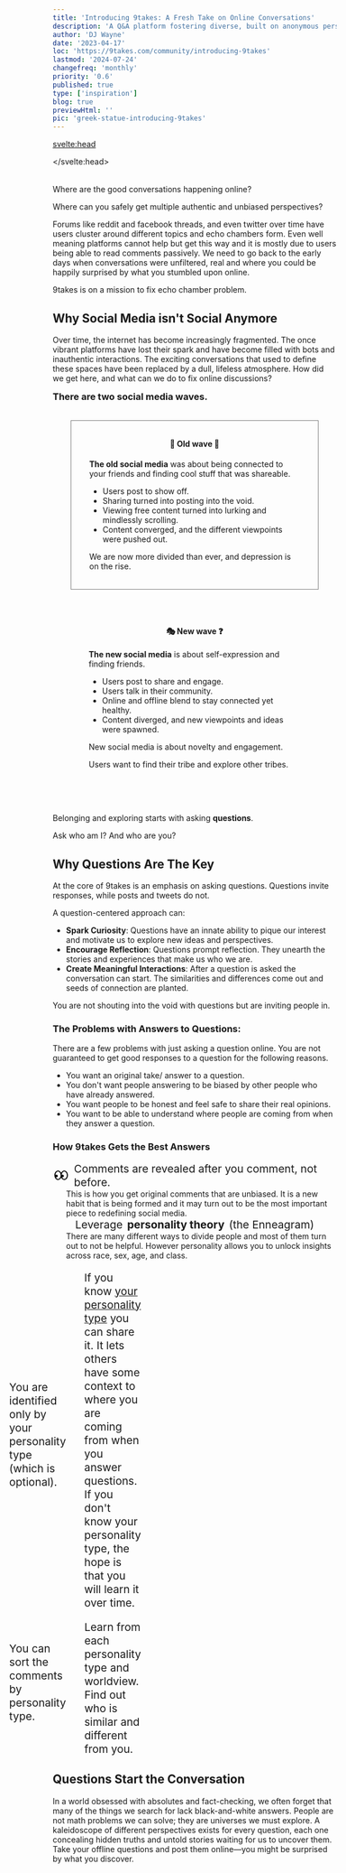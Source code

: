 ```yaml
---
title: 'Introducing 9takes: A Fresh Take on Online Conversations'
description: 'A Q&A platform fostering diverse, built on anonymous perspectives inspired by the Enneagram.'
author: 'DJ Wayne'
date: '2023-04-17'
loc: 'https://9takes.com/community/introducing-9takes'
lastmod: '2024-07-24'
changefreq: 'monthly'
priority: '0.6'
published: true
type: ['inspiration']
blog: true
previewHtml: ''
pic: 'greek-statue-introducing-9takes'
---
```


<svelte:head>

<script type="application/ld+json">
{
  "@context": "https://schema.org",
  "@type": "BlogPosting",
  "headline": "Introducing 9takes: A Fresh Take on Online Conversations",
  "description": "A Q&A platform fostering diverse, built on anonymous perspectives inspired by the Enneagram.",
  "author": {
    "@type": "Person",
    "name": "DJ Wayne",
    "sameAs": [
      "https://www.instagram.com/djwayne3/",
      "https://www.youtube.com/@djwayne3",
      "https://www.linkedin.com/in/davidtwayne/",
      "https://twitter.com/djwayne3"
    ]
  },
  "publisher": {
    "@type": "Organization",
    "name": "9takes",
    "logo": {
      "@type": "ImageObject",
      "url": "https://9takes.com/brand/aero.png"
    },
    "sameAs": [
      "https://www.instagram.com/9takesdotcom/",
      "https://twitter.com/9takesdotcom"
    ]
  },
  "datePublished": "2023-04-17",
  "dateModified": "2024-07-24",
  "url": "https://9takes.com/community/introducing-9takes",
  "image": {
    "@type": "ImageObject",
    "url": "https://9takes.com/blogs/greek-statue-introducing-9takes.webp",
    "width": 900,
    "height": 900
  },
  "articleSection": "Technology",
  "keywords": ["9takes platform", "online conversations", "Enneagram", "social media", "anonymous discussions", "diverse perspectives"],
  "wordCount": 1876,
  "isPartOf": {
    "@type": "Blog",
    "name": "9takes Community Blog",
    "url": "https://9takes.com/community"
  },
  "mainEntityOfPage": {
    "@type": "WebPage",
    "@id": "https://9takes.com/community/introducing-9takes"
  }
}
</script>

</svelte:head>

<script>
	import  PopCard  from "$lib/components/atoms/PopCard.svelte";

	import Rubix from "$lib/components/icons/rubix.svelte";
</script>

<!-- big long panel of people experiencing anger fear and shame -->

<!-- ## Discover the Power of Nine Perspectives -->

<div
	style="display: flex;
    justify-content: center;
	margin: 1rem 0;"
>
 <PopCard
		image={`/blogs/greek-statue-introducing-9takes.webp`}
		showIcon={false}
		tint={false}
		displayText=""
		altText="A scenic view of a person working on a computer in the jungle"
		subtext=""
	/>

</div>

<p class="firstLetter">Where are the good conversations happening online?<p>

Where can you safely get multiple authentic and unbiased perspectives?

Forums like reddit and facebook threads, and even twitter over time have users cluster around different topics and echo chambers form. Even well meaning platforms cannot help but get this way and it is mostly due to users being able to read comments passively. We need to go back to the early days when conversations were unfiltered, real and where you could be happily surprised by what you stumbled upon online.

9takes is on a mission to fix echo chamber problem.

## Why Social Media isn't Social Anymore

Over time, the internet has become increasingly fragmented. The once vibrant platforms have lost their spark and have become filled with bots and inauthentic interactions. The exciting conversations that used to define these spaces have been replaced by a dull, lifeless atmosphere. How did we get here, and what can we do to fix online discussions?

<div>
	<h3 style="margin: 0;">There are two social media waves.</h3>
	<section class="wave-sections" style="border: 1px solid grey;">
		<h4 style="margin-top: 0; padding-top: 0;">🤖 Old wave 🔄</h4>
		<p><b>The old social media</b> was about being connected to your friends and finding cool stuff that was shareable. </p>
		<ul>
		<li>Users post to show off.</li>
		<li>Sharing turned into posting into the void.</li>
		<li>Viewing free content turned into lurking and mindlessly scrolling.</li>
		<li>Content converged, and the different viewpoints were pushed out.</li>
		</ul>
		We are now more divided than ever, and depression is on the rise.
	</section>
	<section class="wave-sections" style="border: 1px solid var(--primary);">
		<h4 style="margin-top: 0; padding-top: 0;">🎭 New wave ❓</h4>
		<p><b>The new social media</b> is about self-expression and finding friends.</p>
		<ul>
		<li>Users post to share and engage.</li>
		<li>Users talk in their community.</li>
		<li>Online and offline blend to stay connected yet healthy.</li>
		<li>Content diverged, and new viewpoints and ideas were spawned.</li>
		</ul>
		<p>New social media is about novelty and engagement.</p>
		<p>Users want to find their tribe and explore other tribes.</p>
	</section>
	<p>Belonging and exploring starts with asking <b>questions</b>.</p>
	<p>Ask who am I? And who are you?</p>
</div>

## Why Questions Are The Key

<!-- //fix knowledge -->

At the core of 9takes is an emphasis on asking questions. Questions invite responses, while posts and tweets do not.

A question-centered approach can:

- **Spark Curiosity**: Questions have an innate ability to pique our interest and motivate us to explore new ideas and perspectives.
- **Encourage Reflection**: Questions prompt reflection. They unearth the stories and experiences that make us who we are.
- **Create Meaningful Interactions**: After a question is asked the conversation can start. The similarities and differences come out and seeds of connection are planted.

You are not shouting into the void with questions but are inviting people in.

<!-- old social media was about protecting institutions
new social media is about tearing institutions down -->

<!-- =-------break -->

### The Problems with Answers to Questions:

There are a few problems with just asking a question online. You are not guaranteed to get good responses to a question for the following reasons.

<!-- put link here -->

- You want an original take/ answer to a question.
- You don't want people answering to be biased by other people who have already answered.
- You want people to be honest and feel safe to share their real opinions.
- You want to be able to understand where people are coming from when they answer a question.

### How 9takes Gets the Best Answers

<!-- 9takes is leveraging <span style="color: var(--primary)">personality theory</span> to create an a different community. -->

<ul class="plain-list">
<li>

<span class="point-list">

<span class="center-svg">
<svg xmlns="http://www.w3.org/2000/svg" height="1em" viewBox="0 0 640 512"><path
								d="M255.6 385.2C231.4 416.6 201.5 432 172 432s-59.4-15.4-83.6-46.8c-9.1-11.9-17.1-25.7-23.5-41.2c9.2 5.1 19.8 8 31.1 8c35.3 0 64-28.7 64-64s-28.7-64-64-64c-19 0-36.1 8.3-47.8 21.4c2-47.8 17.7-89.3 40.2-118.6C112.6 95.4 142.5 80 172 80s59.4 15.4 83.6 46.8c24.1 31.4 40.4 77 40.4 129.2s-16.3 97.7-40.4 129.2zM320 141.8C290 76.1 235 32 172 32C77 32 0 132.3 0 256S77 480 172 480c63 0 118-44.1 148-109.8C350 435.9 405 480 468 480c95 0 172-100.3 172-224s-77-224-172-224c-63 0-118 44.1-148 109.8zm42.8 206.6c6.6 2.3 13.7 3.6 21.2 3.6c35.3 0 64-28.7 64-64s-28.7-64-64-64c-14.8 0-28.5 5-39.3 13.5c3.3-44.4 18.5-83 39.8-110.6C408.6 95.4 438.5 80 468 80s59.4 15.4 83.6 46.8c24.1 31.4 40.4 77 40.4 129.2s-16.3 97.7-40.4 129.2C527.4 416.6 497.5 432 468 432s-59.4-15.4-83.6-46.8c-8.2-10.7-15.5-23.1-21.6-36.7z"
							/>
</svg>
</span>
Comments are revealed after you comment, not before.</span>

<ul class="plain-list-w-margin">
<li>
This is how you get original comments that are unbiased. It is a new habit that is being formed and it may turn out to be the most important piece to redefining social media. 
</li>
</ul>
</li>

<li>

<span class="point-list" style=" flex-wrap: wrap"> 
	<span class="center-svg">
		<Rubix height={'1.5rem'} width={'1.5rem'} /> 
	</span>
	Leverage <b style="color: var(--primary); text-wrap: nowrap">personality theory</b> <span style=" text-wrap: nowrap">(the Enneagram)</span>
	</span>
<ul class="plain-list-w-margin">
<!-- write blog on this:
There are many different ways to divide people and most of them turn out to not be beneficial. -->
<li>
There are many different ways to divide people and most of them turn out to not be helpful. However personality allows you to unlock insights across race, sex, age, and class.

</li>
</ul>

<ul class="plain-list-w-margin">
<li>

<span class="point-list">
<span class="center-svg">
<svg xmlns="http://www.w3.org/2000/svg" height="1em" viewBox="0 0 512 512"><path
			d="M48 256C48 141.1 141.1 48 256 48c63.1 0 119.6 28.1 157.8 72.5l15.6 18.2 36.4-31.3L450.2 89.2C403.3 34.6 333.7 0 256 0C114.6 0 0 114.6 0 256v40 24H48V296 256zm458.5-52.9l-4.9-23.5-47 9.9 4.9 23.5c2.9 13.9 4.5 28.3 4.5 43.1v40 24h48V296 256c0-18.1-1.9-35.8-5.5-52.9zM256 80c-34.2 0-66 9.7-93 26.6l31.7 37c18.2-9.9 39.1-15.6 61.3-15.6c70.7 0 128 57.3 128 128v24.9c0 34.6-2.8 69.1-8.4 103.1h48.6c5.2-34 7.8-68.5 7.8-103.1V256c0-97.2-78.8-176-176-176zM126.1 137.3C97.5 168.6 80 210.3 80 256v24.9c0 35-5.5 69.8-16.2 103.1h50.1c9.3-33.5 14.1-68.2 14.1-103.1V256c0-31.1 11.1-59.7 29.6-81.9l-31.6-36.8zM256 160c-53 0-96 43-96 96v24.9c0 46-7.6 91.6-22.5 135.1h46.3c13.4-43.7 20.3-89.2 20.3-135.1V256c0-28.7 23.3-52 52-52s52 23.3 52 52v24.9c0 45.6-5.5 91-16.4 135.1h45.2c10.1-44.2 15.2-89.5 15.2-135.1V256c0-53-43-96-96-96zm24 96H232v24.9c0 59.9-11 119.3-32.5 175.2l-5.9 15.3-3.3 8.6h51.4l2.6-6.7C267.9 411.9 280 346.7 280 280.9V256z"
		/>
</svg>

</span>You are identified only by your personality type (which is optional).
</span>

<ul class="plain-list-w-margin">
<li>
If you know <a href="/enneagram-corner/beginners-guide-to-determining-your-enneagram-type">your personality type</a> you can share it. It lets others have some context to where you are coming from when you answer questions. If you don't know your personality type, the hope is that you will learn it over time.
</li>
</ul>
</li>

<li>

<span class="point-list">
<span class="center-svg">
<svg xmlns="http://www.w3.org/2000/svg" height="1em" viewBox="0 0 512 512"><path d="M384 208A176 176 0 1 0 32 208a176 176 0 1 0 352 0zM343.3 366C307 397.2 259.7 416 208 416C93.1 416 0 322.9 0 208S93.1 0 208 0S416 93.1 416 208c0 51.7-18.8 99-50 135.3L507.3 484.7c6.2 6.2 6.2 16.4 0 22.6s-16.4 6.2-22.6 0L343.3 366z"/></svg>

</span>You can sort the comments by personality type.</span>

<ul class="plain-list-w-margin">
<li>
Learn from each personality type and worldview. Find out who is similar and different from you.
</li>
</ul>
</li>

</ul></li>

</ul>

<!-- A new habit is being formed where instead of seeking to be
A new habit of participating is being formed and that is the key to redefining a new and different social media.  -->

## Questions Start the Conversation

<!-- Put your offline questions online -->

In a world obsessed with absolutes and fact-checking, we often forget that many of the things we search for lack black-and-white answers. People are not math problems we can solve; they are universes we must explore. A kaleidoscope of different perspectives exists for every question, each one concealing hidden truths and untold stories waiting for us to uncover them. Take your offline questions and post them online—you might be surprised by what you discover.

<!-- But most of our time on the internet is spent searching for the answers to our
However all  -->

<!-- the first step for doing everything. Determining that the world revolved around the sun started out by questioning the status quo

When we search something on google, yes we often type in phrases, but we are asking a questions and looking for answers. "Where is this, how do I that, what is the best blank..." Google tries to serve you something accurate. But that accuracy is based on inferring the underlying question and matching it to statistically relevant data it already has. There is a lot of room for error in that equation and there is so much information that Google doen -->
<!--
Through the prism of the Enneagram's nine unique archetypes, 9takes fosters a dynamic and diverse community that values the richness of individual perspectives. It upholds the idea that every question has not one but many answers, each uniquely tinted by the personality of the respondent.

9takes takes us beyond the binary, into a realm where conversations blossom with authentic voices, unbiased by the opinions of others. Where we can see and appreciate the patterns and divergences in how different personality types approach the same question. In this beautifully intricate tapestry of human connection, every thread matters, every 'take' counts.

Through 9takes, we delve into the nuanced world of human psychology, fostering mutual understanding, inviting personal growth, and cultivating a deeper sense of community. Indeed, it's more than a platform - it's a kaleidoscope of the human experience, each 'take' adding a new dimension to our collective understanding.

Join us on 9takes, where we celebrate the beauty of nuance in every conversation.

Embracing Authenticity: Encouraging Unbiased Responses
Setting 9takes apart is its novel approach to comment visibility. Until you add your voice to the conversation, the thoughts of others remain unseen, encouraging unbiased and authentic responses. In contrast to the echo chambers of many platforms, this innovation prompts users to actively contribute their own unique perspective before exploring the voices of others.

Delving into the Enneagram: Sorting Insights by Personality Type
The second unique facet of 9takes is drawn from the Enneagram's fascinating design - nine distinct personality archetypes. The platform lets you sift through comments filtered by these types, revealing intriguing patterns in thought and behavior. This feature enables connections with those who share similar perspectives while fostering a greater understanding of different viewpoints, reinforcing the sense of an open-minded community.

Harnessing the Power of Nine: 9takes in Today’s Polarized World
9takes takes its name from the Enneagram's nine archetypes, symbolizing the nine perspectives the platform welcomes. In a world torn between right or wrong, us or them, 9takes heralds a unique space for sincere and growth-oriented conversation. Here, no single perspective holds the monopoly of truth - only a spectrum of 'takes' on life's intriguing questions. -->

<!-- people not algorithms decide -->
<!-- would you rather ask chat gpt or poll 100 people -->

<style lang="scss">
	.plain-list {
		/* list-style: disc; */
		margin: 0;
		padding: 0;

		list-style: none;
	}
	.plain-list-w-margin {
		list-style: none;

	}
	.point-list {
		font-size: 1.2rem;
		display: flex;
		align-items: center;
		gap: 0.5rem;
		/* flex-wrap: wrap; */
		text-wrap: wrap;
		/* flex-wrap: wrap; */
	}
	.wave-sections {
		border-radius: var(--base-border-radius);
		margin: 2rem;
		padding: 2rem;
		/* text-align: center; */
	}

	.wave-sections h4 {
		text-align: center;
	}

	.center-align {
		text-align: center;
	}

	@media (max-width: 480px) {
		.small-h4 {
			font-size: 1.5rem;
			line-height: 1.5rem;
		}
		.bento {
			width: 33%;
			height: auto;
			margin: 0.25rem;
		}
		
		.main-description {
			min-width: auto;
		}

		.big-points {
			min-width: 300px;
		}

		.wave-sections {
			margin: 0.5rem 0;
			padding: 1rem 0.5rem;
		}
	}
	.center-svg {
		width: 2rem;
    display: flex;
    justify-content: center;
    align-items: center;

	}
</style>

